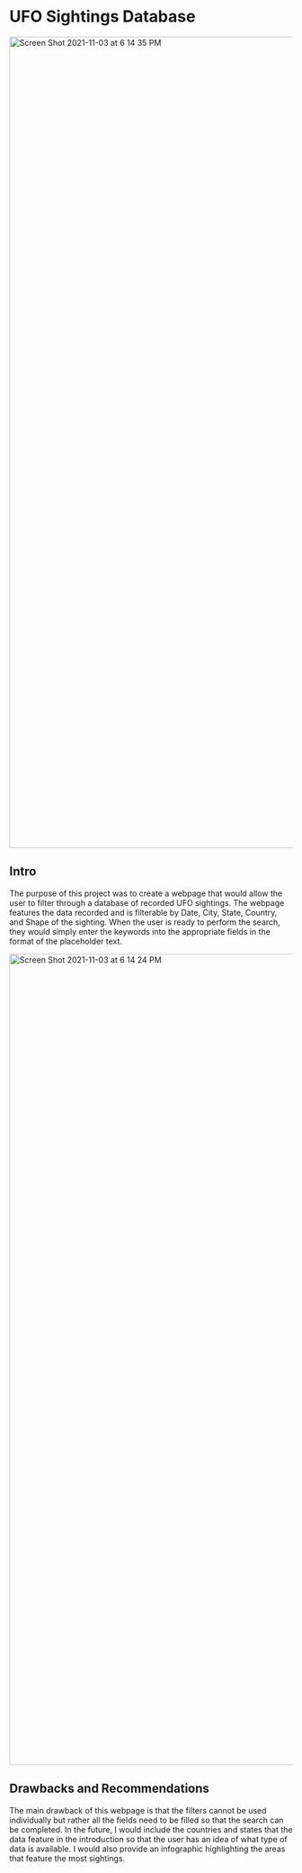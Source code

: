 # UFO Sightings Database

<img width="1440" alt="Screen Shot 2021-11-03 at 6 14 35 PM" src="https://user-images.githubusercontent.com/31663190/140080338-97eb7499-0382-4b8a-92c7-8bd3230668d6.png">

## Intro
The purpose of this project was to create a webpage that would allow the user to filter through a database of recorded UFO sightings. The webpage features the data recorded and is filterable by Date, City, State, Country, and Shape of the sighting. When the user is ready to perform the search, they would simply enter the keywords into the appropriate fields in the format of the placeholder text.

<img width="1440" alt="Screen Shot 2021-11-03 at 6 14 24 PM" src="https://user-images.githubusercontent.com/31663190/140080409-39908257-0fff-4c9b-8447-681d5a35d09d.png">

## Drawbacks and Recommendations
The main drawback of this webpage is that the filters cannot be used individually but rather all the fields need to be filled so that the search can be completed. In the future, I would include the countries and states that the data feature in the introduction so that the user has an idea of what type of data is available. I would also provide an infographic highlighting the areas that feature the most sightings.
